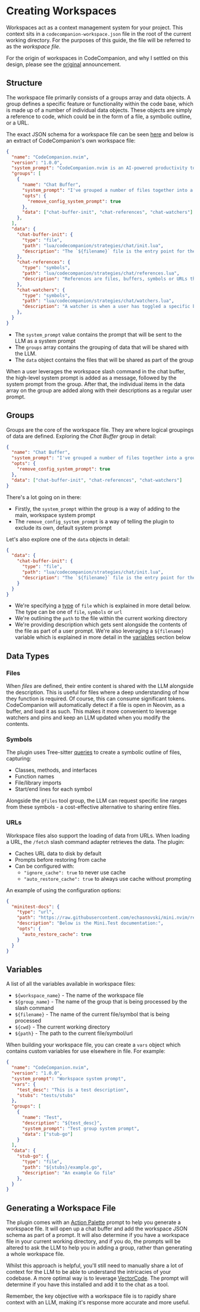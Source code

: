 # Creating Workspaces

Workspaces act as a context management system for your project. This context sits in a `codecompanion-workspace.json` file in the root of the current working directory. For the purposes of this guide, the file will be referred to as the _workspace file_.

For the origin of workspaces in CodeCompanion, and why I settled on this design, please see the [original](https://github.com/olimorris/codecompanion.nvim/discussions/705) announcement.

## Structure

The workspace file primarily consists of a groups array and data objects. A group defines a specific feature or functionality within the code base, which is made up of a number of individual data objects. These objects are simply a reference to code, which could be in the form of a file, a symbolic outline, or a URL.

The exact JSON schema for a workspace file can be seen [here](https://github.com/olimorris/codecompanion.nvim/blob/main/lua/codecompanion/workspace-schema.json) and below is an extract of CodeCompanion's own workspace file:

```json
{
  "name": "CodeCompanion.nvim",
  "version": "1.0.0",
  "system_prompt": "CodeCompanion.nvim is an AI-powered productivity tool integrated into Neovim, designed to enhance the development workflow by seamlessly interacting with various large language models (LLMs). It offers features like inline code transformations, code creation, refactoring, and supports multiple LLMs such as OpenAI, Anthropic, and Google Gemini, among others. With tools for variable management, agents, and custom workflows, CodeCompanion.nvim streamlines coding tasks and facilitates intelligent code assistance directly within the Neovim editor.",
  "groups": [
    {
      "name": "Chat Buffer",
      "system_prompt": "I've grouped a number of files together into a group I'm calling \"${group_name}\". The chat buffer is a Neovim buffer which allows a user to interact with an LLM. The buffer is formatted as Markdown with a user's content residing under a H2 header. The user types their message, saves the buffer and the plugin then uses Tree-sitter to parse the buffer, extracting the contents and sending to an adapter which connects to the user's chosen LLM. The response back from the LLM is streamed into the buffer under another H2 header. The user is then free to respond back to the LLM.\n\nBelow are the relevant files which we will be discussing:\n\n${group_files}",
      "opts": {
        "remove_config_system_prompt": true
      },
      "data": ["chat-buffer-init", "chat-references", "chat-watchers"]
    },
  ],
  "data": {
    "chat-buffer-init": {
      "type": "file",
      "path": "lua/codecompanion/strategies/chat/init.lua",
      "description": "The `${filename}` file is the entry point for the chat strategy. All methods directly relating to the chat buffer reside here."
    },
    "chat-references": {
      "type": "symbols",
      "path": "lua/codecompanion/strategies/chat/references.lua",
      "description": "References are files, buffers, symbols or URLs that are shared with an LLM to provide additional context. The `${filename}` is where this logic sits and I've shared its symbolic outline below."
    },
    "chat-watchers": {
      "type": "symbols",
      "path": "lua/codecompanion/strategies/chat/watchers.lua",
      "description": "A watcher is when a user has toggled a specific buffer to be watched. When a message is sent to the LLM by the user, any changes made to the watched buffer are also sent, giving the LLM up to date context. The `${filename}` is where this logic sits and I've shared its symbolic outline below."
    },
  }
}
```

- The `system_prompt` value contains the prompt that will be sent to the LLM as a system prompt
- The `groups` array contains the grouping of data that will be shared with the LLM.
- The `data` object contains the files that will be shared as part of the group

When a user leverages the workspace slash command in the chat buffer, the high-level system prompt is added as a message, followed by the system prompt from the group. After that, the individual items in the data array on the group are added along with their descriptions as a regular user prompt.

## Groups

Groups are the core of the workspace file. They are where logical groupings of data are defined. Exploring the _Chat Buffer_ group in detail:

```json
{
  "name": "Chat Buffer",
  "system_prompt": "I've grouped a number of files together into a group I'm calling \"${group_name}\". The chat buffer is a Neovim buffer which allows a user to interact with an LLM. The buffer is formatted as Markdown with a user's content residing under a H2 header. The user types their message, saves the buffer and the plugin then uses Tree-sitter to parse the buffer, extracting the contents and sending to an adapter which connects to the user's chosen LLM. The response back from the LLM is streamed into the buffer under another H2 header. The user is then free to respond back to the LLM.\n\nBelow are the relevant files which we will be discussing:\n\n${group_files}",
  "opts": {
    "remove_config_system_prompt": true
  },
  "data": ["chat-buffer-init", "chat-references", "chat-watchers"]
}
```

There's a lot going on in there:

- Firstly, the `system_prompt` within the group is a way of adding to the main, workspace system prompt
- The `remove_config_system_prompt` is a way of telling the plugin to exclude its own, default system prompt

Let's also explore one of the `data` objects in detail:

```json
{
  "data": {
    "chat-buffer-init": {
      "type": "file",
      "path": "lua/codecompanion/strategies/chat/init.lua",
      "description": "The `${filename}` file is the entry point for the chat strategy. All methods directly relating to the chat buffer reside here."
    }
  }
}
```

- We're specifying a [type](/extending/workspace.html#data-types) of `file` which is explained in more detail below. The type can be one of `file`, `symbols` or `url`
- We're outlining the `path` to the file within the current working directory
- We're providing description which gets sent alongside the contents of the file as part of a user prompt. We're also leveraging a `${filename}` variable which is explained in more detail in the [variables](/extending/workspace.html#variables) section below

## Data Types

### Files

When _files_ are defined, their entire content is shared with the LLM alongside the description. This is useful for files where a deep understanding of how they function is required. Of course, this can consume significant tokens. CodeCompanion will automatically detect if a file is open in Neovim, as a buffer, and load it as such. This makes it more convenient to leverage watchers and pins and keep an LLM updated when you modify the contents.

### Symbols

The plugin uses Tree-sitter [queries](https://github.com/olimorris/codecompanion.nvim/tree/main/queries) to create a symbolic outline of files, capturing:

- Classes, methods, and interfaces
- Function names
- File/library imports
- Start/end lines for each symbol

Alongside the `@files` tool group, the LLM can request specific line ranges from these symbols - a cost-effective alternative to sharing entire files.

### URLs

Workspace files also support the loading of data from URLs. When loading a URL, the `/fetch` slash command adapter retrieves the data. The plugin:

- Caches URL data to disk by default
- Prompts before restoring from cache
- Can be configured with:
  - `"ignore_cache": true` to never use cache
  - `"auto_restore_cache": true` to always use cache without prompting

An example of using the configuration options:

```json
{
  "minitest-docs": {
    "type": "url",
    "path": "https://raw.githubusercontent.com/echasnovski/mini.nvim/refs/heads/main/TESTING.md",
    "description": "Below is the Mini.Test documentation:",
    "opts": {
      "auto_restore_cache": true
    }
  }
}
```


## Variables

A list of all the variables available in workspace files:

- `${workspace_name}` - The name of the workspace file
- `${group_name}` - The name of the group that is being processed by the slash command
- `${filename}` - The name of the current file/symbol that is being processed
- `${cwd}` - The current working directory
- `${path}` - The path to the current file/symbol/url

When building your workspace file, you can create a `vars` object which contains custom variables for use elsewhere in file. For example:

```json
{
  "name": "CodeCompanion.nvim",
  "version": "1.0.0",
  "system_prompt": "Workspace system prompt",
  "vars": {
    "test_desc": "This is a test description",
    "stubs": "tests/stubs"
  },
  "groups": [
    {
      "name": "Test",
      "description": "${test_desc}",
      "system_prompt": "Test group system prompt",
      "data": ["stub-go"]
    }
  ],
  "data": {
    "stub-go": {
      "type": "file",
      "path": "${stubs}/example.go",
      "description": "An example Go file"
    },
  }
}
```

## Generating a Workspace File

The plugin comes with an [Action Palette](/usage/action-palette.html#default-prompts) prompt to help you generate a workspace file. It will open up a chat buffer and add the workspace JSON schema as part of a prompt. It will also determine if you have a workspace file in your current working directory, and if you do, the prompts will be altered to ask the LLM to help you in adding a group, rather than generating a whole workspace file.

Whilst this approach is helpful, you'll still need to manually share a lot of context for the LLM to be able to understand the intricacies of your codebase. A more optimal way is to leverage [VectorCode](https://github.com/Davidyz/VectorCode). The prompt will determine if you have this installed and add it to the chat as a tool.

Remember, the key objective with a workspace file is to rapidly share context with an LLM, making it's response more accurate and more useful.
